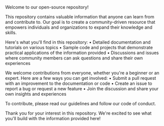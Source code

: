 Welcome to our open-source repository!

This repository contains valuable information that anyone can learn from and contribute to. Our goal is to create a community-driven resource that empowers individuals and organizations to expand their knowledge and skills.


Here's what you'll find in this repository:
	•	Detailed documentation and tutorials on various topics
	•	Sample code and projects that demonstrate practical applications of the information provided
	•	Discussions and issues where community members can ask questions and share their own experiences
  
  
We welcome contributions from everyone, whether you're a beginner or an expert. Here are a few ways you can get involved:
	•	Submit a pull request with an improvement to the documentation or code
	•	Create an issue to report a bug or request a new feature
	•	Join the discussion and share your own insights and experiences
  
  
To contribute, please read our guidelines and follow our code of conduct.

Thank you for your interest in this repository. We're excited to see what you'll build with the information provided here!
